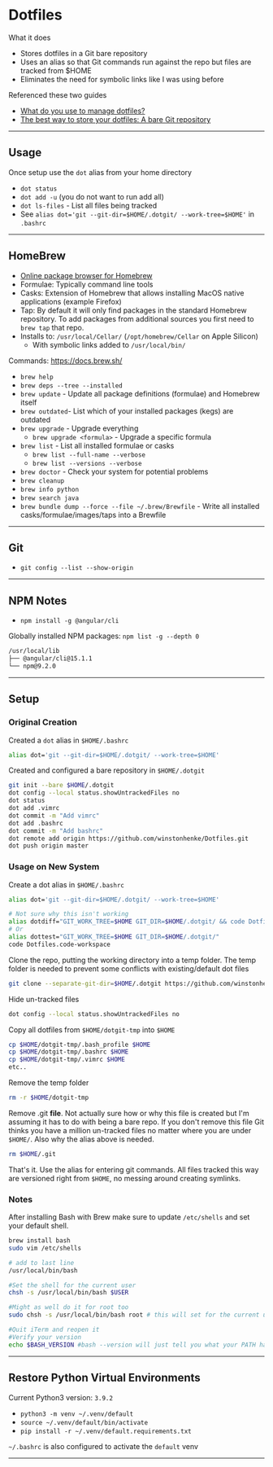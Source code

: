 # Dotfiles

What it does

- Stores dotfiles in a Git bare repository
- Uses an alias so that Git commands run against the repo but files are tracked from \$HOME
- Eliminates the need for symbolic links like I was using before

Referenced these two guides

- [What do you use to manage dotfiles?](https://news.ycombinator.com/item?id=11071754)
- [The best way to store your dotfiles: A bare Git repository](https://developer.atlassian.com/blog/2016/02/best-way-to-store-dotfiles-git-bare-repo/)

---

## Usage

Once setup use the `dot` alias from your home directory

- `dot status`
- `dot add -u` (you do not want to run add all)
- `dot ls-files` - List all files being tracked
- See `alias dot='git --git-dir=$HOME/.dotgit/ --work-tree=$HOME'` in `.bashrc`

---

## HomeBrew

- [Online package browser for Homebrew](https://formulae.brew.sh/)
- Formulae: Typically command line tools
- Casks: Extension of Homebrew that allows installing MacOS native applications (example Firefox)
- Tap: By default it will only find packages in the standard Homebrew repository. To add packages from additional sources you first need to `brew tap` that repo.
- Installs to: `/usr/local/Cellar/` (`/opt/homebrew/Cellar` on Apple Silicon)
  - With symbolic links added to `/usr/local/bin/`

Commands: <https://docs.brew.sh/>

- `brew help`
- `brew deps --tree --installed`
- `brew update` - Update all package definitions (formulae) and Homebrew itself
- `brew outdated`- List which of your installed packages (kegs) are outdated
- `brew upgrade` - Upgrade everything
  - `brew upgrade <formula>` - Upgrade a specific formula
- `brew list` - List all installed formulae or casks
  - `brew list --full-name --verbose`
  - `brew list --versions --verbose`
- `brew doctor` - Check your system for potential problems
- `brew cleanup`
- `brew info python`
- `brew search java`
- `brew bundle dump --force --file ~/.brew/Brewfile` - Write all installed casks/formulae/images/taps into a Brewfile

---

## Git

- `git config --list --show-origin`

---

## NPM Notes

- `npm install -g @angular/cli`

Globally installed NPM packages: `npm list -g --depth 0`

```bash
/usr/local/lib
├── @angular/cli@15.1.1
└── npm@9.2.0
```

---

## Setup

### Original Creation

Created a `dot` alias in `$HOME/.bashrc`

```bash
alias dot='git --git-dir=$HOME/.dotgit/ --work-tree=$HOME'
```

Created and configured a bare repository in `$HOME/.dotgit`

```bash
git init --bare $HOME/.dotgit
dot config --local status.showUntrackedFiles no
dot status
dot add .vimrc
dot commit -m "Add vimrc"
dot add .bashrc
dot commit -m "Add bashrc"
dot remote add origin https://github.com/winstonhenke/Dotfiles.git
dot push origin master
```

### Usage on New System

Create a dot alias in `$HOME/.bashrc`

```bash
alias dot='git --git-dir=$HOME/.dotgit/ --work-tree=$HOME'

# Not sure why this isn't working
alias dotdiff="GIT_WORK_TREE=$HOME GIT_DIR=$HOME/.dotgit/ && code Dotfiles.code-workspace"
# Or
alias dottest="GIT_WORK_TREE=$HOME GIT_DIR=$HOME/.dotgit/"
code Dotfiles.code-workspace

```

Clone the repo, putting the working directory into a temp folder. The temp folder is needed to prevent some conflicts with existing/default dot files

```bash
git clone --separate-git-dir=$HOME/.dotgit https://github.com/winstonhenke/Dotfiles.git $HOME/dotgit-tmp
```

Hide un-tracked files

```bash
dot config --local status.showUntrackedFiles no
```

Copy all dotfiles from `$HOME/dotgit-tmp` into `$HOME`

```bash
cp $HOME/dotgit-tmp/.bash_profile $HOME
cp $HOME/dotgit-tmp/.bashrc $HOME
cp $HOME/dotgit-tmp/.vimrc $HOME
etc..
```

Remove the temp folder

```bash
rm -r $HOME/dotgit-tmp
```

Remove .git **file**. Not actually sure how or why this file is created but I'm assuming it has to do with being a bare repo. If you don't remove this file Git thinks you have a million un-tracked files no matter where you are under `$HOME/`. Also why the alias above is needed.

```bash
rm $HOME/.git
```

That's it. Use the alias for entering git commands. All files tracked this way are versioned right from `$HOME`, no messing around creating symlinks.

### Notes

After installing Bash with Brew make sure to update `/etc/shells` and set your default shell.

```bash
brew install bash
sudo vim /etc/shells

# add to last line
/usr/local/bin/bash

#Set the shell for the current user
chsh -s /usr/local/bin/bash $USER

#Might as well do it for root too
sudo chsh -s /usr/local/bin/bash root # this will set for the current user.

#Quit iTerm and reopen it
#Verify your version
echo $BASH_VERSION #bash --version will just tell you what your PATH has set, not what you are actually running
```

---

## Restore Python Virtual Environments

Current Python3 version: `3.9.2`

- `python3 -m venv ~/.venv/default`
- `source ~/.venv/default/bin/activate`
- `pip install -r ~/.venv/default.requirements.txt`

`~/.bashrc` is also configured to activate the `default` venv

---
